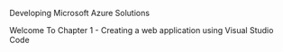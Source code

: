 Developing Microsoft Azure Solutions

Welcome To Chapter 1 - Creating a web application using Visual Studio Code 